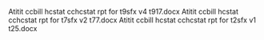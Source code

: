 Atitit ccbill hcstat cchcstat  rpt for  t9sfx  v4 t917.docx
Atitit ccbill hcstat cchcstat  rpt for  t7sfx  v2 t77.docx
 Atitit ccbill hcstat cchcstat  rpt for  t2sfx  v1 t25.docx


